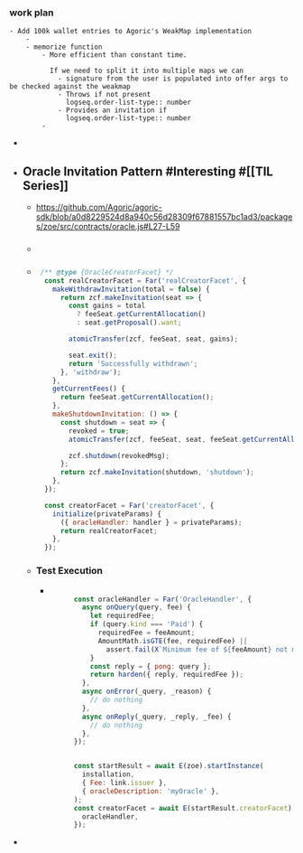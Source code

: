 ### work plan
	- Add 100k wallet entries to Agoric's WeakMap implementation
		-
		- memorize function
			- More efficient than constant time.
			  
			  If we need to split it into multiple maps we can
				- signature from the user is populated into offer args to be checked against the weakmap
				- Throws if not present 
				  logseq.order-list-type:: number
				- Provides an invitation if
				  logseq.order-list-type:: number
			-
-
- ## Oracle Invitation Pattern #Interesting #[[TIL Series]]
	- https://github.com/Agoric/agoric-sdk/blob/a0d8229524d8a940c56d28309f67881557bc1ad3/packages/zoe/src/contracts/oracle.js#L27-L59
	- ###
	- ```javascript
	   /** @type {OracleCreatorFacet} */
	    const realCreatorFacet = Far('realCreatorFacet', {
	      makeWithdrawInvitation(total = false) {
	        return zcf.makeInvitation(seat => {
	          const gains = total
	            ? feeSeat.getCurrentAllocation()
	            : seat.getProposal().want;
	  
	          atomicTransfer(zcf, feeSeat, seat, gains);
	  
	          seat.exit();
	          return 'Successfully withdrawn';
	        }, 'withdraw');
	      },
	      getCurrentFees() {
	        return feeSeat.getCurrentAllocation();
	      },
	      makeShutdownInvitation: () => {
	        const shutdown = seat => {
	          revoked = true;
	          atomicTransfer(zcf, feeSeat, seat, feeSeat.getCurrentAllocation());
	  
	          zcf.shutdown(revokedMsg);
	        };
	        return zcf.makeInvitation(shutdown, 'shutdown');
	      },
	    });
	  
	    const creatorFacet = Far('creatorFacet', {
	      initialize(privateParams) {
	        ({ oracleHandler: handler } = privateParams);
	        return realCreatorFacet;
	      },
	    });
	  ```
	- ### Test Execution
		- ```javascript
		  
		        const oracleHandler = Far('OracleHandler', {
		          async onQuery(query, fee) {
		            let requiredFee;
		            if (query.kind === 'Paid') {
		              requiredFee = feeAmount;
		              AmountMath.isGTE(fee, requiredFee) ||
		                assert.fail(X`Minimum fee of ${feeAmount} not met; have ${fee}`);
		            }
		            const reply = { pong: query };
		            return harden({ reply, requiredFee });
		          },
		          async onError(_query, _reason) {
		            // do nothing
		          },
		          async onReply(_query, _reply, _fee) {
		            // do nothing
		          },
		        });
		  
		  
		        const startResult = await E(zoe).startInstance(
		          installation,
		          { Fee: link.issuer },
		          { oracleDescription: 'myOracle' },
		        );
		        const creatorFacet = await E(startResult.creatorFacet).initialize({
		          oracleHandler,
		        });
		  
		  ```
-